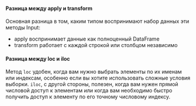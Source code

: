 #### Разница между apply и transform
Основная разница в том, каким типом воспринимают набор данных эти методы
Input:
- apply воспринимает данные как полноценный DataFrame
- transform работает с каждой строкой или столбцом независимо

#### Разница между loc и iloc
Метод `loc` удобен, когда вам нужно выбрать элементы по их именам или индексам, особенно если вы хотите использовать сложные условия выборки. 
`iloc`, с другой стороны, полезен, когда вам нужен прямой числовой доступ к элементам или когда вам необходимо быстро получить доступ к элементу по его точному числовому индексу.